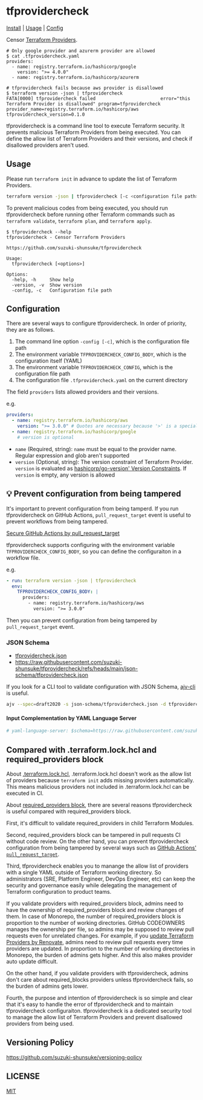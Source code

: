 # tfprovidercheck

[Install](INSTALL.md) | [Usage](#usage) | [Config](#configuration)

Censor [Terraform Providers](https://developer.hashicorp.com/terraform/language/providers).

```console
# Only google provider and azurerm provider are allowed
$ cat .tfprovidercheck.yaml
providers:
  - name: registry.terraform.io/hashicorp/google
    version: ">= 4.0.0"
  - name: registry.terraform.io/hashicorp/azurerm

# tfprovidercheck fails because aws provider is disallowed
$ terraform version -json | tfprovidercheck
FATA[0000] tfprovidercheck failed                        error="this Terraform Provider is disallowed" program=tfprovidercheck provider_name=registry.terraform.io/hashicorp/aws tfprovidercheck_version=0.1.0
```

tfprovidercheck is a command line tool to execute Terraform security.
It prevents malicious Terraform Providers from being executed.
You can define the allow list of Terraform Providers and their versions, and check if disallowed providers aren't used.

## Usage

Please run `terraform init` in advance to update the list of Terraform Providers.

```sh
terraform version -json | tfprovidercheck [-c <configuration file path>]
```

To prevent malicious codes from being executed, you should run tfprovidercheck before running other Terraform commands such as `terraform validate`, `terraform plan`, and `terraform apply`.

```console
$ tfprovidercheck --help
tfprovidercheck - Censor Terraform Providers

https://github.com/suzuki-shunsuke/tfprovidercheck

Usage:
  tfprovidercheck [<options>]

Options:
  -help, -h     Show help
  -version, -v  Show version
  -config, -c   Configuration file path
```

## Configuration

There are several ways to configure tfprovidercheck.
In order of priority, they are as follows.

1. The command line option `-config [-c]`, which is the configuration file path
1. The environment variable `TFPROVIDERCHECK_CONFIG_BODY`, which is the configuration itself (YAML)
1. The environment variable `TFPROVIDERCHECK_CONFIG`, which is the configuration file path
1. The configuration file `.tfprovidercheck.yaml` on the current directory

The field `providers` lists allowed providers and their versions.

e.g.

```yaml
providers:
  - name: registry.terraform.io/hashicorp/aws
    version: ">= 3.0.0" # Quotes are necessary because '>' is a special character for YAML
  - name: registry.terraform.io/hashicorp/google
    # version is optional
```

- `name` (Required, string): `name` must be equal to the provider name. Regular expression and glob aren't supported
- `version` (Optional, string): The version constraint of Terraform Provider. `version` is evaluated as [hashicorp/go-version' Version Constraints](https://github.com/hashicorp/go-version#version-constraints). If `version` is empty, any version is allowed

## :bulb: Prevent configuration from being tampered

It's important to prevent configuration from being tamperd.
If you run tfprovidercheck on GitHub Actions, `pull_request_target` event is useful to prevent workflows from being tampered.

[Secure GitHub Actions by pull_request_target](https://dev.to/suzukishunsuke/secure-github-actions-by-pullrequesttarget-641)

tfprovidercheck supports configuring with the environment variable `TFPROVIDERCHECK_CONFIG_BODY`, so you can define the configuraiton in a workflow file.

e.g.

```yaml
- run: terraform version -json | tfprovidercheck
  env:
    TFPROVIDERCHECK_CONFIG_BODY: |
      providers:
        - name: registry.terraform.io/hashicorp/aws
          version: ">= 3.0.0"
```

Then you can prevent configuration from being tampered by `pull_request_target` event.

### JSON Schema

- [tfprovidercheck.json](json-schema/tfprovidercheck.json)
- https://raw.githubusercontent.com/suzuki-shunsuke/tfprovidercheck/refs/heads/main/json-schema/tfprovidercheck.json

If you look for a CLI tool to validate configuration with JSON Schema, [ajv-cli](https://ajv.js.org/packages/ajv-cli.html) is useful.

```sh
ajv --spec=draft2020 -s json-schema/tfprovidercheck.json -d tfprovidercheck.yaml
```

#### Input Complementation by YAML Language Server

```yaml
# yaml-language-server: $schema=https://raw.githubusercontent.com/suzuki-shunsuke/tfprovidercheck/refs/heads/main/json-schema/tfprovidercheck.json
```

## Compared with .terraform.lock.hcl and required_providers block

About [.terraform.lock.hcl](https://developer.hashicorp.com/terraform/language/files/dependency-lock), .terraform.lock.hcl doesn't work as the allow list of providers because `terraform init` adds missing providers automatically.
This means malicious providers not included in .terraform.lock.hcl can be executed in CI.

About [required_providers block](https://developer.hashicorp.com/terraform/language/providers/requirements#requiring-providers), there are several reasons tfprovidercheck is useful compared with required_providers block.

First, it's difficult to validate required_providers in child Terraform Modules.

Second, required_providers block can be tampered in pull requests CI without code review.
On the other hand, you can prevent tfprovidercheck configuration from being tampered by several ways such as [GitHub Actions' `pull_request_target`](#bulb-prevent-configuration-from-being-tampered).

Third, tfprovidercheck enables you to manange the allow list of providers with a single YAML outside of Terraform working directory.
So administrators (SRE, Platform Engineer, DevOps Engineer, etc) can keep the security and governance easily while delegating the management of Terraform configuration to product teams.

If you validate providers with required_providers block, admins need to have the ownership of required_providers block and review changes of them.
In case of Monorepo, the number of required_providers block is proportion to the number of working directories.
GitHub CODEOWNERS manages the ownership per file, so admins may be supposed to review pull requests even for unrelated changes.
For example, if you [update Terraform Providers by Renovate](https://docs.renovatebot.com/modules/manager/terraform/#required_providers-block), admins need to review pull requests every time providers are updated.
In proportion to the number of working directories in Monorepo, the burden of admins gets higher.
And this also makes provider auto update difficult.

On the other hand, if you validate providers with tfprovidercheck, admins don't care about required_blocks providers unless tfprovidercheck fails, so the burden of admins gets lower.

Fourth, the purpose and intention of tfprovidercheck is so simple and clear that it's easy to handle the error of tfprovidercheck and to maintain tfprovidercheck configuraiton.
tfprovidercheck is a dedicated security tool to manage the allow list of Terraform Providers and prevent disallowed providers from being used.

## Versioning Policy

https://github.com/suzuki-shunsuke/versioning-policy

## LICENSE

[MIT](LICENSE)
